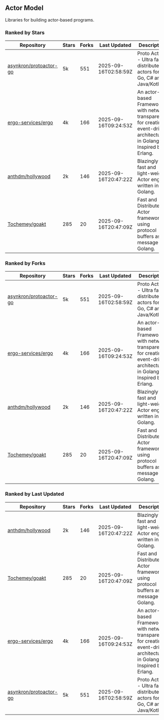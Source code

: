 ## Actor Model

Libraries for building actor-based programs.

### Ranked by Stars

| Repository | Stars | Forks | Last Updated | Description | 
|------------|-------|-------|--------------|-------------|
| [asynkron/protoactor-go](https://github.com/asynkron/protoactor-go) | 5k | 551 | 2025-09-16T02:58:59Z |  Proto Actor - Ultra fast distributed actors for Go, C# and Java/Kotlin. |
| [ergo-services/ergo](https://github.com/ergo-services/ergo) | 4k | 166 | 2025-09-16T09:24:53Z |  An actor-based Framework with network transparency for creating event-driven architecture in Golang. Inspired by Erlang. |
| [anthdm/hollywood](https://github.com/anthdm/hollywood) | 2k | 146 | 2025-09-16T20:47:22Z |  Blazingly fast and light-weight Actor engine written in Golang. |
| [Tochemey/goakt](https://github.com/Tochemey/goakt) | 285 | 20 | 2025-09-16T20:47:09Z |  Fast and Distributed Actor framework using protocol buffers as message for Golang. |

### Ranked by Forks

| Repository | Stars | Forks | Last Updated | Description | 
|------------|-------|-------|--------------|-------------|
| [asynkron/protoactor-go](https://github.com/asynkron/protoactor-go) | 5k | 551 | 2025-09-16T02:58:59Z |  Proto Actor - Ultra fast distributed actors for Go, C# and Java/Kotlin. |
| [ergo-services/ergo](https://github.com/ergo-services/ergo) | 4k | 166 | 2025-09-16T09:24:53Z |  An actor-based Framework with network transparency for creating event-driven architecture in Golang. Inspired by Erlang. |
| [anthdm/hollywood](https://github.com/anthdm/hollywood) | 2k | 146 | 2025-09-16T20:47:22Z |  Blazingly fast and light-weight Actor engine written in Golang. |
| [Tochemey/goakt](https://github.com/Tochemey/goakt) | 285 | 20 | 2025-09-16T20:47:09Z |  Fast and Distributed Actor framework using protocol buffers as message for Golang. |

### Ranked by Last Updated

| Repository | Stars | Forks | Last Updated | Description | 
|------------|-------|-------|--------------|-------------|
| [anthdm/hollywood](https://github.com/anthdm/hollywood) | 2k | 146 | 2025-09-16T20:47:22Z |  Blazingly fast and light-weight Actor engine written in Golang. |
| [Tochemey/goakt](https://github.com/Tochemey/goakt) | 285 | 20 | 2025-09-16T20:47:09Z |  Fast and Distributed Actor framework using protocol buffers as message for Golang. |
| [ergo-services/ergo](https://github.com/ergo-services/ergo) | 4k | 166 | 2025-09-16T09:24:53Z |  An actor-based Framework with network transparency for creating event-driven architecture in Golang. Inspired by Erlang. |
| [asynkron/protoactor-go](https://github.com/asynkron/protoactor-go) | 5k | 551 | 2025-09-16T02:58:59Z |  Proto Actor - Ultra fast distributed actors for Go, C# and Java/Kotlin. |

